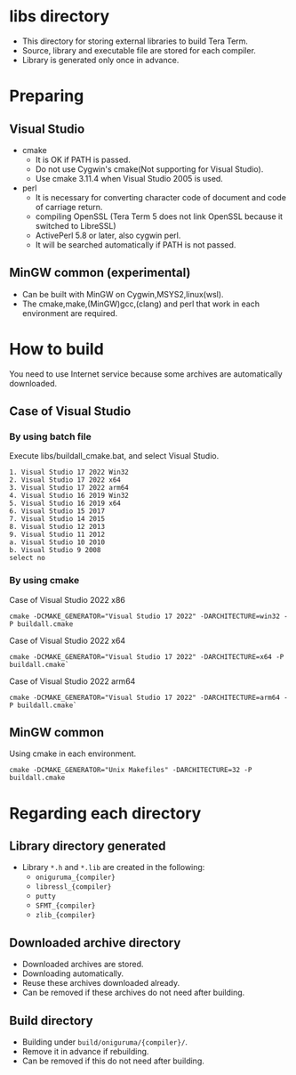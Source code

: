 ﻿
# libs directory

- This directory for storing external libraries to build Tera Term.
- Source, library and executable file are stored for each compiler.
- Library is generated only once in advance.

# Preparing

## Visual Studio

- cmake
  - It is OK if PATH is passed.
  - Do not use Cygwin's cmake(Not supporting for Visual Studio).
  - Use cmake 3.11.4 when Visual Studio 2005 is used.
- perl
  - It is necessary for converting character code of document and code of carriage return.
  - compiling OpenSSL (Tera Term 5 does not link OpenSSL because it switched to LibreSSL)
  - ActivePerl 5.8 or later, also cygwin perl.
  - It will be searched automatically if PATH is not passed.

## MinGW common (experimental)

- Can be built with MinGW on Cygwin,MSYS2,linux(wsl).
- The cmake,make,(MinGW)gcc,(clang) and perl that work in each environment are required.

# How to build

You need to use Internet service because some archives are automatically downloaded.

## Case of Visual Studio

### By using batch file

Execute libs/buildall_cmake.bat, and select Visual Studio.

    1. Visual Studio 17 2022 Win32
    2. Visual Studio 17 2022 x64
    3. Visual Studio 17 2022 arm64
    4. Visual Studio 16 2019 Win32
    5. Visual Studio 16 2019 x64
    6. Visual Studio 15 2017
    7. Visual Studio 14 2015
    8. Visual Studio 12 2013
    9. Visual Studio 11 2012
    a. Visual Studio 10 2010
    b. Visual Studio 9 2008
    select no

### By using cmake

Case of Visual Studio 2022 x86

    cmake -DCMAKE_GENERATOR="Visual Studio 17 2022" -DARCHITECTURE=win32 -P buildall.cmake

Case of Visual Studio 2022 x64

    cmake -DCMAKE_GENERATOR="Visual Studio 17 2022" -DARCHITECTURE=x64 -P buildall.cmake`

Case of Visual Studio 2022 arm64

    cmake -DCMAKE_GENERATOR="Visual Studio 17 2022" -DARCHITECTURE=arm64 -P buildall.cmake`

## MinGW common

Using cmake in each environment.

    cmake -DCMAKE_GENERATOR="Unix Makefiles" -DARCHITECTURE=32 -P buildall.cmake

# Regarding each directory

## Library directory generated

- Library `*.h` and `*.lib` are created in the following:
	- `oniguruma_{compiler}`
	- `libressl_{compiler}`
	- `putty`
	- `SFMT_{compiler}`
	- `zlib_{compiler}`

## Downloaded archive directory

- Downloaded archives are stored.
- Downloading automatically.
- Reuse these archives downloaded already.
- Can be removed if these archives do not need after building.

## Build directory

- Building under `build/oniguruma/{compiler}/`.
- Remove it in advance if rebuilding.
- Can be removed if this do not need after building.
